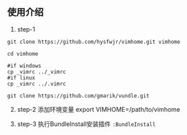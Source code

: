 ## 使用介绍

1. step-1

```
git clone https://github.com/hysfwjr/vimhome.git vimhome

cd vimhome

#if windows
cp _vimrc ../_vimrc
#if linux
cp _vimrc ../.vimrc

git clone https://github.com/gmarik/vundle.git
```

2. step-2 添加环境变量
export VIMHOME=/path/to/vimhome

3. step-3 执行BundleInstall安装插件
`:BundleInstall`

